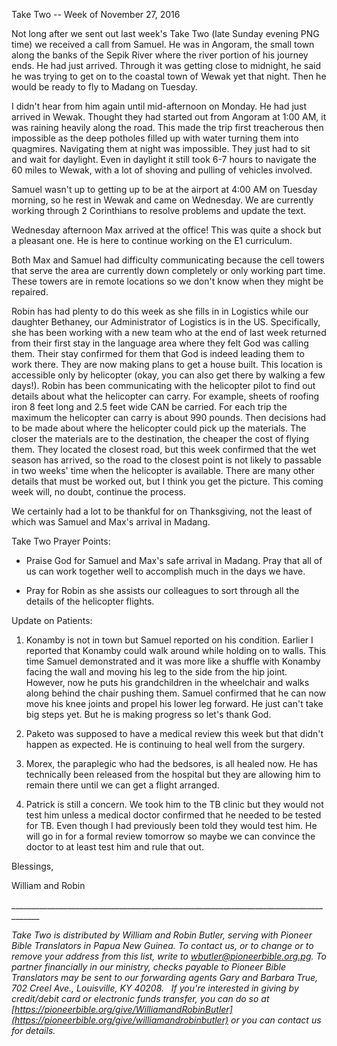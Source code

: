 Take Two -- Week of November 27, 2016

Not long after we sent out last week's Take Two (late Sunday evening PNG
time) we received a call from Samuel. He was in Angoram, the small town
along the banks of the Sepik River where the river portion of his
journey ends. He had just arrived. Through it was getting close to
midnight, he said he was trying to get on to the coastal town of Wewak
yet that night. Then he would be ready to fly to Madang on Tuesday.

I didn't hear from him again until mid-afternoon on Monday. He had just
arrived in Wewak. Thought they had started out from Angoram at 1:00 AM,
it was raining heavily along the road. This made the trip first
treacherous then impossible as the deep potholes filled up with water
turning them into quagmires. Navigating them at night was impossible.
They just had to sit and wait for daylight. Even in daylight it still
took 6-7 hours to navigate the 60 miles to Wewak, with a lot of shoving
and pulling of vehicles involved.

Samuel wasn't up to getting up to be at the airport at 4:00 AM on
Tuesday morning, so he rest in Wewak and came on Wednesday. We are
currently working through 2 Corinthians to resolve problems and update
the text.

Wednesday afternoon Max arrived at the office! This was quite a shock
but a pleasant one. He is here to continue working on the E1 curriculum.

Both Max and Samuel had difficulty communicating because the cell towers
that serve the area are currently down completely or only working part
time. These towers are in remote locations so we don't know when they
might be repaired.

Robin has had plenty to do this week as she fills in in Logistics while
our daughter Bethaney, our Administrator of Logistics is in the US.
Specifically, she has been working with a new team who at the end of
last week returned from their first stay in the language area where they
felt God was calling them. Their stay confirmed for them that God is
indeed leading them to work there. They are now making plans to get a
house built. This location is accessible only by helicopter (okay, you
can also get there by walking a few days!). Robin has been communicating
with the helicopter pilot to find out details about what the helicopter
can carry. For example, sheets of roofing iron 8 feet long and 2.5 feet
wide CAN be carried. For each trip the maximum the helicopter can carry
is about 990 pounds. Then decisions had to be made about where the
helicopter could pick up the materials. The closer the materials are to
the destination, the cheaper the cost of flying them. They located the
closest road, but this week confirmed that the wet season has arrived,
so the road to the closest point is not likely to passable in two weeks'
time when the helicopter is available. There are many other details that
must be worked out, but I think you get the picture. This coming week
will, no doubt, continue the process.

We certainly had a lot to be thankful for on Thanksgiving, not the least
of which was Samuel and Max's arrival in Madang.

Take Two Prayer Points:

-   Praise God for Samuel and Max's safe arrival in Madang. Pray that
    all of us can work together well to accomplish much in the days we
    have.

-   Pray for Robin as she assists our colleagues to sort through all the
    details of the helicopter flights.

Update on Patients:

1.  Konamby is not in town but Samuel reported on his condition. Earlier
    I reported that Konamby could walk around while holding on to walls.
    This time Samuel demonstrated and it was more like a shuffle with
    Konamby facing the wall and moving his leg to the side from the hip
    joint. However, now he puts his grandchildren in the wheelchair and
    walks along behind the chair pushing them. Samuel confirmed that he
    can now move his knee joints and propel his lower leg forward. He
    just can't take big steps yet. But he is making progress so let's
    thank God.

2.  Paketo was supposed to have a medical review this week but that
    didn't happen as expected. He is continuing to heal well from the
    surgery.

3.  Morex, the paraplegic who had the bedsores, is all healed now. He
    has technically been released from the hospital but they are
    allowing him to remain there until we can get a flight arranged.

4.  Patrick is still a concern. We took him to the TB clinic but they
    would not test him unless a medical doctor confirmed that he needed
    to be tested for TB. Even though I had previously been told they
    would test him. He will go in for a formal review tomorrow so maybe
    we can convince the doctor to at least test him and rule that out.

Blessings,

William and Robin

\_\_\_\_\_\_\_\_\_\_\_\_\_\_\_\_\_\_\_\_\_\_\_\_\_\_\_\_\_\_\_\_\_\_\_\_\_\_\_\_\_\_\_\_\_\_\_\_\_\_\_\_\_\_\_\_\_\_\_\_\_\_\_\_\_\_\_\_\_\_\_\_\_\_\_\_\_\_\_\_\_\_\_\_\_

*Take Two is distributed by William and Robin Butler, serving with
Pioneer Bible Translators in Papua New Guinea. To contact us, or to
change or to remove your address from this list, write to
<wbutler@pioneerbible.org.pg>. To partner financially in our ministry,
checks payable to Pioneer Bible Translators may be sent to our
forwarding agents Gary and Barbara True, 702 Creel Ave., Louisville, KY
40208.   If you're interested in giving by credit/debit card or
electronic funds transfer, you can do so at
[https://pioneerbible.org/give/WilliamandRobinButler](https://pioneerbible.org/give/williamandrobinbutler)
or you can contact us for details.*
